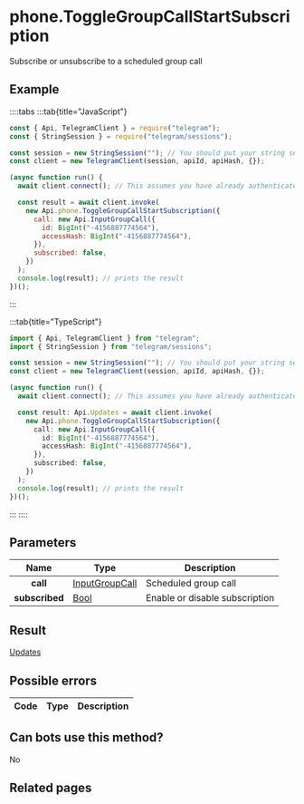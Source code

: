 # phone.ToggleGroupCallStartSubscription

Subscribe or unsubscribe to a scheduled group call

## Example

::::tabs
:::tab{title="JavaScript"}

```js
const { Api, TelegramClient } = require("telegram");
const { StringSession } = require("telegram/sessions");

const session = new StringSession(""); // You should put your string session here
const client = new TelegramClient(session, apiId, apiHash, {});

(async function run() {
  await client.connect(); // This assumes you have already authenticated with .start()

  const result = await client.invoke(
    new Api.phone.ToggleGroupCallStartSubscription({
      call: new Api.InputGroupCall({
        id: BigInt("-4156887774564"),
        accessHash: BigInt("-4156887774564"),
      }),
      subscribed: false,
    })
  );
  console.log(result); // prints the result
})();
```

:::

:::tab{title="TypeScript"}

```ts
import { Api, TelegramClient } from "telegram";
import { StringSession } from "telegram/sessions";

const session = new StringSession(""); // You should put your string session here
const client = new TelegramClient(session, apiId, apiHash, {});

(async function run() {
  await client.connect(); // This assumes you have already authenticated with .start()

  const result: Api.Updates = await client.invoke(
    new Api.phone.ToggleGroupCallStartSubscription({
      call: new Api.InputGroupCall({
        id: BigInt("-4156887774564"),
        accessHash: BigInt("-4156887774564"),
      }),
      subscribed: false,
    })
  );
  console.log(result); // prints the result
})();
```

:::
::::

## Parameters

|      Name      | Type                                                            | Description                    |
| :------------: | --------------------------------------------------------------- | ------------------------------ |
|    **call**    | [InputGroupCall](https://core.telegram.org/type/InputGroupCall) | Scheduled group call           |
| **subscribed** | [Bool](https://core.telegram.org/type/Bool)                     | Enable or disable subscription |

## Result

[Updates](https://core.telegram.org/type/Updates)

## Possible errors

| Code | Type | Description |
| :--: | ---- | ----------- |

## Can bots use this method?

No

## Related pages
